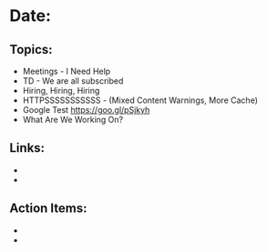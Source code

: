# Date: 

## Topics:
- Meetings - I Need Help
- TD - We are all subscribed 
- Hiring, Hiring, Hiring 
- HTTPSSSSSSSSSSS - (Mixed Content Warnings, More Cache)
- Google Test https://goo.gl/pSjkyh
- What Are We Working On? 

## Links: 
- 
-


## Action Items:
-
-
